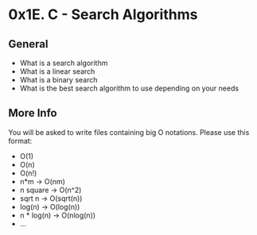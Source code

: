# 0x1E. C - Search Algorithms

## General
* What is a search algorithm
* What is a linear search
* What is a binary search
* What is the best search algorithm to use depending on your needs

## More Info
You will be asked to write files containing big O notations. Please use this format:

* O(1)
* O(n)
* O(n!)
* n*m -> O(nm)
* n square -> O(n^2)
* sqrt n -> O(sqrt(n))
* log(n) -> O(log(n))
* n * log(n) -> O(nlog(n))
* …
